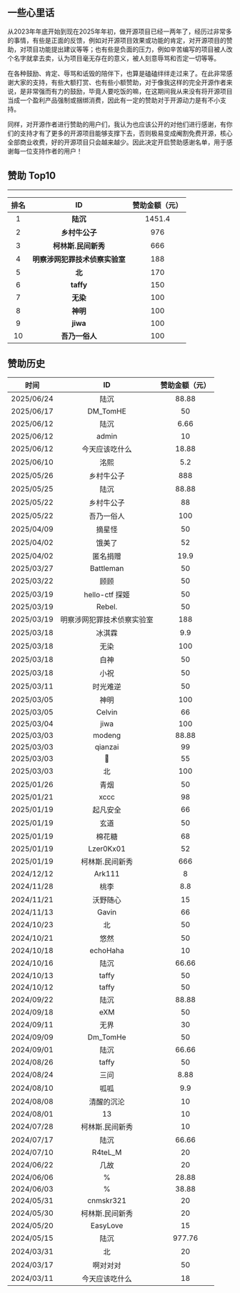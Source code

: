 ## 一些心里话
从2023年年底开始到现在2025年年初，做开源项目已经一两年了，经历过非常多的事情，有些是正面的反馈，例如对开源项目效果或功能的肯定，对开源项目的赞助，对项目功能提出建议等等；也有些是负面的压力，例如辛苦编写的项目被人改个名字就拿去卖，认为项目毫无存在的意义，被人刻意辱骂和否定一切等等。

在各种鼓励、肯定、辱骂和诋毁的陪伴下，也算是磕磕绊绊走过来了。在此非常感谢大家的支持，有些大额打赏、也有些小额赞助，对于像我这样的完全开源作者来说，是非常强而有力的鼓励，毕竟人要吃饭的嘛，在这期间我从来没有将开源项目当成一个盈利产品强制或捆绑消费，因此有一定的赞助对于开源动力是有不小支持。

同样，对开源作者进行赞助的用户们，我认为也应该公开的对他们进行感谢，有你们的支持才有了更多的开源项目能够支撑下去，否则极易变成阉割免费开源，核心全部商业收费，好的开源项目只会越来越少。因此决定开启赞助感谢名单，用于感谢每一位支持作者的用户！

## 赞助 Top10

------



| 排名 |  ID  | 赞助金额（元） |
| :--: | :--: | :------------: |
|  1   |      **陆沉**       | 1451.4 |
| 2 | **乡村牛公子** | 976 |
|  3   | **柯林斯.民间新秀** |      666       |
| 4 | **明察涉网犯罪技术侦察实验室** | 188 |
|  5   |      **北**      |      170       |
| 6 | **taffy** | 150 |
| 7 |      **无染**       |      100       |
| 8 |      **神明**       |      100       |
| 9 |      **jiwa**       |      100       |
|  10  |     **吾乃一俗人**     |       100       |

## 赞助历史

|    时间    |             ID             | 赞助金额（元） |
| :--------: | :------------------------: | :------------: |
| 2025/06/24 |            陆沉            |     88.88      |
| 2025/06/17 |          DM_TomHE          |       50       |
| 2025/06/12 |            陆沉            |      6.66      |
| 2025/06/12 |           admin            |       10       |
| 2025/06/12 |       今天应该吃什么       |     18.88      |
| 2025/06/10 |            洺熙            |      5.2       |
| 2025/05/26 |         乡村牛公子         |      888       |
| 2025/05/25 |            陆沉            |     88.88      |
| 2025/05/22 |         乡村牛公子         |       88       |
| 2025/05/22 |         吾乃一俗人         |      100       |
| 2025/04/09 |           摘星怪           |       50       |
| 2025/04/02 |           饿美了           |       52       |
| 2025/04/02 |          匿名捐赠          |      19.9      |
| 2025/03/27 |         Battleman          |       50       |
| 2025/03/22 |            顾顾            |       50       |
| 2025/03/19 |       hello-ctf 探姬       |       50       |
| 2025/03/19 |           Rebel.           |       50       |
| 2025/03/19 | 明察涉网犯罪技术侦察实验室 |      188       |
| 2025/03/18 |           冰淇霖           |      9.9       |
| 2025/03/18 |            无染            |      100       |
| 2025/03/18 |            白神            |       50       |
| 2025/03/18 |            小祝            |       50       |
| 2025/03/11 |          时光难逆          |       50       |
| 2025/03/05 |            神明            |      100       |
| 2025/03/05 |           Celvin           |       66       |
| 2025/03/04 |            jiwa            |      100       |
| 2025/03/03 |           modeng           |     88.88      |
| 2025/03/03 |          qianzai           |       99       |
| 2025/03/03 |             🐔              |       55       |
| 2025/03/03 |             北             |      100       |
| 2025/01/26 |            青烟            |       50       |
| 2025/01/21 |            xccc            |       98       |
| 2025/01/19 |          起凡安全          |       66       |
| 2025/01/19 |            玄道            |       50       |
| 2025/01/19 |           棉花糖           |       68       |
| 2025/01/19 |         Lzer0Kx01          |       52       |
| 2025/01/19 |      柯林斯.民间新秀       |      666       |
| 2024/12/12 |           Ark111           |       8        |
| 2024/11/28 |            桃李            |      8.8       |
| 2024/11/21 |          沃野随心          |       15       |
| 2024/11/13 |           Gavin            |       66       |
| 2024/10/23 |             北             |       50       |
| 2024/10/21 |            悠然            |       50       |
| 2024/10/18 |          echoHaha          |       10       |
| 2024/10/16 |            陆沉            |     66.66      |
| 2024/10/13 |           taffy            |       50       |
| 2024/10/12 |           taffy            |       50       |
| 2024/09/22 |            陆沉            |     88.88      |
| 2024/09/18 |            eXM             |       50       |
| 2024/09/11 |            无界            |       30       |
| 2024/09/09 |          Dm_TomHe          |       50       |
| 2024/09/01 |            陆沉            |     66.66      |
| 2024/08/26 |           taffy            |       50       |
| 2024/08/24 |            三问            |      8.88      |
| 2024/08/10 |            呱呱            |      9.9       |
| 2024/08/08 |         清醒的沉沦         |       10       |
| 2024/08/01 |             13             |       10       |
| 2024/07/28 |      柯林斯.民间新秀       |       10       |
| 2024/07/17 |            陆沉            |     66.66      |
| 2024/07/10 |          R4teL_M           |       20       |
| 2024/06/22 |            几故            |       20       |
| 2024/06/06 |             %              |     28.88      |
| 2024/06/03 |             %              |     38.88      |
| 2024/05/31 |         cnmskr321          |       20       |
| 2024/05/30 |      柯林斯.民间新秀       |       20       |
| 2024/05/20 |          EasyLove          |       15       |
| 2024/05/15 |            陆沉            |     977.76     |
| 2024/03/31 |             北             |       20       |
| 2024/03/17 |          啊对对对          |       50       |
| 2024/03/11 |       今天应该吃什么       |       18       |
